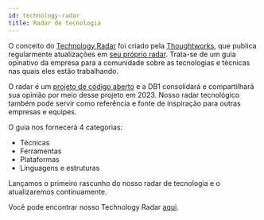 ```yaml
---
id: technology-radar
title: Radar de tecnologia
---
```


O conceito do [Technology Radar](https://www.thoughtworks.com/radar/faq-and-more) foi criado pela [Thoughtworks](https://www.thoughtworks.com/), que publica regularmente atualizações em [seu próprio radar](https://www.thoughtworks.com/radar). Trata-se de um guia opinativo da empresa para a comunidade sobre as tecnologias e técnicas nas quais eles estão trabalhando.

O radar é um [projeto de código aberto](https://github.com/thoughtworks/build-your-own-radar) e a DB1 consolidará e compartilhará sua opinião por meio desse projeto em 2023. Nosso radar tecnológico também pode servir como referência e fonte de inspiração para outras empresas e equipes.

O guia nos fornecerá 4 categorias:

- Técnicas
- Ferramentas
- Plataformas
- Linguagens e estruturas

Lançamos o primeiro rascunho do nosso radar de tecnologia e o atualizaremos continuamente.

Você pode encontrar nosso Technology Radar [aqui](https://techradar.db1.com.br/index.html).